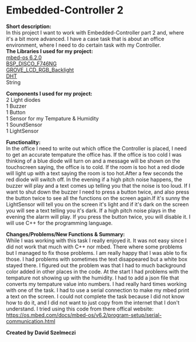 # Embedded-Controller 2
<b>Short description:</b><br/>
In this project I want to work with Embedded-Controller part 2 and, where it's a bit more advanced. I have a case task that is about an office environment, where
I need to do certain task with my Controller. <br/>
<b>The Libraries I used for my project:</b> <br/>
<a href="https://github.com/ARMmbed/mbed-os.git" target="_blank">mbed-os 6.2.0</a> <br/>
<a href="https://os.mbed.com/teams/ST/code/BSP_DISCO_F746NG/">BSP_DISCO_F746NG</a> <br/>
<a href="https://os.mbed.com/users/cmatz3/code/Grove_LCD_RGB_Backlight/">GROVE_LCD_RGB_Backlight</a><br/>
<a href="https://os.mbed.com/teams/components/code/DHT/">DHT</a></br>
<a>String</a><br/>

<b>Components I used for my project:</b><br/>
<a>2 Light diodes</a><br/>
<a>1 Buzzer</a><br/>
<a>1 Button</a><br/>
<a>1 Sensor for my Tempature & Humidity</a><br/>
<a>1 SoundSensor</a><br/>
<a>1 LightSensor</a><br/>

<b>Functionality:</b><br/>
In the office 
I need to write out which office the Controller is placed, I need to get an accurate tempature the office has. If the office is too cold I was thinking of 
a blue diode will turn on and a message will be shown on the touchscreen saying, the office is to cold. If the room is too hot a red 
diode will light up with a text saying the room is too hot.After a few seconds the red diode will switch off. In the evening if a high pitch noise happens, 
the buzzer will play and a text comes up telling you that the noise is too loud. If I want to shut down the buzzer I need to press a button twice, and also press
the button twice to see all the functions on the screen again.If it's sunny the LightSensor will tell you on the screen 
it's light and if it's dark on the screen you will see a text telling you it's dark. If a high pitch noise plays in the evening the alarm will play. If you press
the button twice, you will disable it.
I will use C++ for the programming language.<br/>

<b>Changes/Problems/New Functions & Summary:</b><br/>
While I was working with this task I really enjoyed it. It was not easy since I did not work that much with C++ nor mbed. There where some problems but I managed 
to fix those problems. I am really happy that I was able to fix those. I had problems with sometimes the text disappeared but a white box stayed there. I figured
out the problem was that I had to much background color added in other places in the code. At the start I had problems with the tempature not showing up with the
humidity. I had to add a json file that converts my tempature value into numbers. I had really hard times working with one of the task. I had to use a serial 
connection to make my mbed print a text on the screen. I could not complete the task because I did not know how to do it, and I did not want to just copy 
from the internet that I don't understand. 
I tried using this code from there offical website: https://os.mbed.com/docs/mbed-os/v6.2/program-setup/serial-communication.html


<b>Created by David Szelmeczi</b><br/> 
